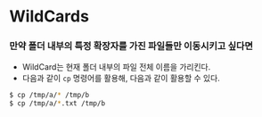 # WildCards

### 만약 폴더 내부의 특정 확장자를 가진 파일들만 이동시키고 싶다면

- WildCard는 현재 폴더 내부의 파일 전체 이름을 가리킨다.
- 다음과 같이 `cp` 명령어를 활용해, 다음과 같이 활용할 수 있다.
   
```bash
$ cp /tmp/a/* /tmp/b
$ cp /tmp/a/*.txt /tmp/b
```

